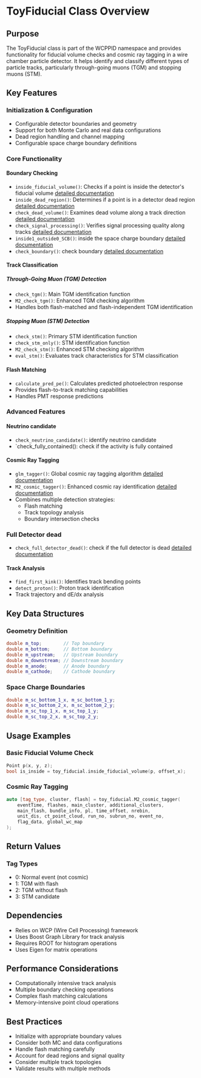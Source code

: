 # ToyFiducial Class Overview

## Purpose
The ToyFiducial class is part of the WCPPID namespace and provides functionality for fiducial volume checks and cosmic ray tagging in a wire chamber particle detector. It helps identify and classify different types of particle tracks, particularly through-going muons (TGM) and stopping muons (STM).

## Key Features

### Initialization & Configuration
- Configurable detector boundaries and geometry
- Support for both Monte Carlo and real data configurations
- Dead region handling and channel mapping
- Configurable space charge boundary definitions

### Core Functionality

#### Boundary Checking
- `inside_fiducial_volume()`: Checks if a point is inside the detector's fiducial volume [detailed documentation](./ToyFiducial/inside_fiducial_volume.md)
- `inside_dead_region()`: Determines if a point is in a detector dead region [detailed documentation](./ToyFiducial/inside_dead_region.md)
- `check_dead_volume()`: Examines dead volume along a track direction [detailed documentation](./ToyFiducial/check_dead_region.md)
- `check_signal_processing()`: Verifies signal processing quality along tracks [detailed documentation](./ToyFiducial/check_signal_processing.md)
- `inside1_outside0_SCB()`: inside the space charge boundary [detailed documentation](./ToyFiducial/inside1_outside0_SCB.md)
- `check_boundary()`: check boundary [detailed documentation](./ToyFiducial/check_boundary.md)

#### Track Classification

##### Through-Going Muon (TGM) Detection
- `check_tgm()`: Main TGM identification function
- `M2_check_tgm()`: Enhanced TGM checking algorithm
- Handles both flash-matched and flash-independent TGM identification

##### Stopping Muon (STM) Detection
- `check_stm()`: Primary STM identification function
- `check_stm_only()`: STM identification function
- `M2_check_stm()`: Enhanced STM checking algorithm
- `eval_stm()`: Evaluates track characteristics for STM classification

#### Flash Matching
- `calculate_pred_pe()`: Calculates predicted photoelectron response
- Provides flash-to-track matching capabilities
- Handles PMT response predictions

### Advanced Features

#### Neutrino candidate
- `check_neutrino_candidate()`: identify neutrino candidate
- `check_fully_contained(): check if the activity is fully contained

#### Cosmic Ray Tagging
- `glm_tagger()`: Global cosmic ray tagging algorithm [detailed documentation](./ToyFiducial/glm_tagger.md)
- `M2_cosmic_tagger()`: Enhanced cosmic ray identification [detailed documentation](./ToyFiducial/M2_cosmic_tagger.md)
- Combines multiple detection strategies:
    - Flash matching
    - Track topology analysis
    - Boundary intersection checks

### Full Detector dead
- `check_full_detector_dead()`: check if the full detector is dead [detailed documentation](./ToyFiducial/check_full_detector_dead.md)

#### Track Analysis
- `find_first_kink()`: Identifies track bending points
- `detect_proton()`: Proton track identification
- Track trajectory and dE/dx analysis

## Key Data Structures

### Geometry Definition
```cpp
double m_top;        // Top boundary
double m_bottom;     // Bottom boundary
double m_upstream;   // Upstream boundary
double m_downstream; // Downstream boundary
double m_anode;      // Anode boundary
double m_cathode;    // Cathode boundary
```

### Space Charge Boundaries
```cpp
double m_sc_bottom_1_x, m_sc_bottom_1_y;
double m_sc_bottom_2_x, m_sc_bottom_2_y;
double m_sc_top_1_x, m_sc_top_1_y;
double m_sc_top_2_x, m_sc_top_2_y;
```

## Usage Examples

### Basic Fiducial Volume Check
```cpp
Point p(x, y, z);
bool is_inside = toy_fiducial.inside_fiducial_volume(p, offset_x);
```

### Cosmic Ray Tagging
```cpp
auto [tag_type, cluster, flash] = toy_fiducial.M2_cosmic_tagger(
    eventTime, flashes, main_cluster, additional_clusters, 
    main_flash, bundle_info, pl, time_offset, nrebin, 
    unit_dis, ct_point_cloud, run_no, subrun_no, event_no, 
    flag_data, global_wc_map
);
```

## Return Values

### Tag Types
- 0: Normal event (not cosmic)
- 1: TGM with flash
- 2: TGM without flash
- 3: STM candidate

## Dependencies
- Relies on WCP (Wire Cell Processing) framework
- Uses Boost Graph Library for track analysis
- Requires ROOT for histogram operations
- Uses Eigen for matrix operations

## Performance Considerations
- Computationally intensive track analysis
- Multiple boundary checking operations
- Complex flash matching calculations
- Memory-intensive point cloud operations

## Best Practices
- Initialize with appropriate boundary values
- Consider both MC and data configurations
- Handle flash matching carefully
- Account for dead regions and signal quality
- Consider multiple track topologies
- Validate results with multiple methods